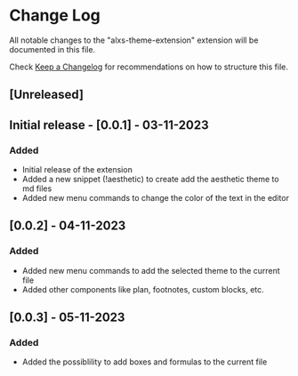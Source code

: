 # Change Log

All notable changes to the "alxs-theme-extension" extension will be documented in this file.

Check [Keep a Changelog](http://keepachangelog.com/) for recommendations on how to structure this file.

## [Unreleased]

## Initial release - [0.0.1] - 03-11-2023

### Added

-   Initial release of the extension
-   Added a new snippet (!aesthetic) to create add the aesthetic theme to md files
-   Added new menu commands to change the color of the text in the editor

## [0.0.2] - 04-11-2023

### Added

-   Added new menu commands to add the selected theme to the current file
-   Added other components like plan, footnotes, custom blocks, etc.

## [0.0.3] - 05-11-2023

### Added

-   Added the possiblility to add boxes and formulas to the current file